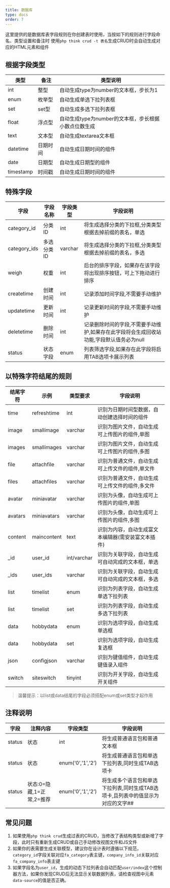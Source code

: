 ```yaml
---
title: 数据库
type: docs
order: 7
---
```


这里提供的是数据库表字段规则在你创建表时使用，当按如下的规则进行字段命名、类型设置和备注时
使用`php think crud -t 表名`生成CRUD时会自动生成对应的HTML元素和组件 

## 根据字段类型 

| 类型        | 备注   | 类型说明                            |
| --------- | ---- | ------------------------------- |
| int       | 整型   | 自动生成type为number的文本框，步长为1        |
| enum      | 枚举型  | 自动生成单选下拉列表框                     |
| set       | set型 | 自动生成多选下拉列表框                     |
| float     | 浮点型  | 自动生成type为number的文本框，步长根据小数点位数生成 |
| text      | 文本型  | 自动生成textarea文本框                 |
| datetime  | 日期时间 | 自动生成日期时间的组件                     |
| date      | 日期型  | 自动生成日期型的组件                      |
| timestamp | 时间戳  | 自动生成日期时间的组件                     |

## 特殊字段 

| 字段         | 字段名称   | 字段类型 | 字段说明                                                     |
| ------------ | ---------- | -------- | ------------------------------------------------------------ |
| category_id  | 分类ID     | int      | 将生成选择分类的下拉框,分类类型根据去掉前缀的表名，单选      |
| category_ids | 多选分类ID | varchar  | 将生成选择分类的下拉框,分类类型根据去掉前缀的表名，多选      |
| weigh        | 权重       | int      | 后台的排序字段，如果存在该字段将出现排序按钮，可上下拖动进行排序 |
| createtime   | 创建时间   | int      | 记录添加时间字段,不需要手动维护                              |
| updatetime   | 更新时间   | int      | 记录更新时间的字段,不需要手动维护                            |
| deletetime   | 删除时间   | int      | 记录删除时间的字段,不需要手动维护,如果存在此字段将会生成回收站功能,字段默认值务必为null |
| status       | 状态字段   | enum     | 列表筛选字段,如果存在此字段将启用TAB选项卡展示列表           |


## 以特殊字符结尾的规则 

| 结尾字符 | 示例        | 类型要求    | 字段说明                                           |
| -------- | ----------- | ----------- | -------------------------------------------------- |
| time     | refreshtime | int         | 识别为日期时间型数据，自动创建选择时间的组件       |
| image    | smallimage  | varchar     | 识别为图片文件，自动生成可上传图片的组件,单图      |
| images   | smallimages | varchar     | 识别为图片文件，自动生成可上传图片的组件,多图      |
| file     | attachfile  | varchar     | 识别为普通文件，自动生成可上传文件的组件,单文件    |
| files    | attachfiles | varchar     | 识别为普通文件，自动生成可上传文件的组件,多文件    |
| avatar   | miniavatar  | varchar     | 识别为头像，自动生成可上传图片的组件,单图          |
| avatars  | miniavatars | varchar     | 识别为头像，自动生成可上传图片的组件,多图          |
| content  | maincontent | text        | 识别为内容，自动生成富文本编辑器(需安装富文本插件) |
| _id      | user_id     | int/varchar | 识别为关联字段，自动生成可自动完成的文本框，单选   |
| _ids     | user_ids    | varchar     | 识别为关联字段，自动生成可自动完成的文本框，多选   |
| list     | timelist    | enum        | 识别为列表字段，自动生成单选下拉列表               |
| list     | timelist    | set         | 识别为列表字段，自动生成多选下拉列表               |
| data     | hobbydata   | enum        | 识别为选项字段，自动生成单选框                     |
| data     | hobbydata   | set         | 识别为选项字段，自动生成复选框                     |
| json     | configjson  | varchar     | 识别为键值组件，自动生成键值录入组件               |
| switch   | siteswitch  | tinyint     | 识别为开关字段，自动生成开关组件                   |

>  温馨提示：以list或data结尾的字段必须搭配enum或set类型才起作用 

## 注释说明

| 字段   | 注释内容                  | 字段类型          | 字段说明                                                     |
| ------ | ------------------------- | ----------------- | ------------------------------------------------------------ |
| status | 状态                      | int               | 将生成普通语言包和普通文本框                                 |
| status | 状态                      | enum(‘0’,’1’,’2’) | 将生成普通语言包和单选下拉列表,同时生成TAB选项卡             |
| status | 状态:0=隐藏,1=正常,2=推荐 | enum(‘0’,’1’,’2’) | 将生成多个语言包和单选下拉列表,同时生成TAB选项卡,且列表中的值显示为对应的文字## |

## 常见问题

1. 如果使用`php think crud`生成过表的CRUD，当修改了表结构类型或新增了字段，此时只有重新生成CRUD或自己手动修改视图文件和JS文件
2. 如果你的表需要生成关联模型，建议你在设计表时遵循以下规范，`category_id`字段关联对应`fa_category`表主键，`company_info_id`关联对应`fa_company_info`表主键
3. 如果字段名为`user_id`，生成的动态下拉列表会自动匹配`user/index`这个控制器方法，如果你发现CRUD后无法显示关联数据列表，请检查视图中元素`data-source`的值是否正确。
